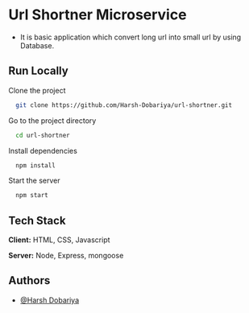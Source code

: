 
# Url Shortner Microservice

- It is basic application which convert long url into small url by using
Database.
## Run Locally

Clone the project

```bash
  git clone https://github.com/Harsh-Dobariya/url-shortner.git
```

Go to the project directory

```bash
  cd url-shortner
```

Install dependencies

```bash
  npm install
```

Start the server

```bash
  npm start
```


## Tech Stack

**Client:** HTML, CSS, Javascript

**Server:** Node, Express, mongoose


## Authors

- [@Harsh Dobariya](https://github.com/Harsh-Dobariya)

